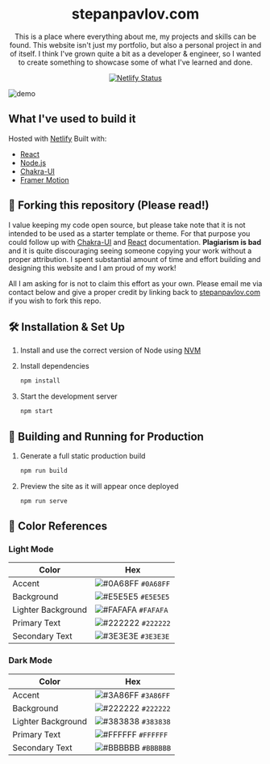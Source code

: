 <h1  align='center'>
stepanpavlov.com
</h1>
<p align="center">
This is a place where everything about me, my projects and skills can be found. This website isn't just my portfolio, but also a personal project in and of itself. I think I've grown quite a bit as a developer & engineer, so I wanted to create something to showcase some of what I've learned and done.
</p>
<p align="center">
  <a href="https://app.netlify.com/sites/stepanpavlov/deploys" target="_blank">
    <img src="https://api.netlify.com/api/v1/badges/a4ae8731-2598-47be-9104-a927f0e7af8d/deploy-status" alt="Netlify Status" />
  </a>
</p>

![demo](https://i.imgur.com/Ipq2kGT.png)

## What I've used to build it

Hosted with [Netlify](https://www.netlify.com)
Built with:

- [React](https://github.com/facebook/react)
- [Node.js](https://github.com/nodejs/node)
- [Chakra-UI](https://github.com/chakra-ui/chakra-ui)
- [Framer Motion](https://www.framer.com/motion/)

## 🚨 Forking this repository (Please read!)

I value keeping my code open source, but please take note that it is not intended to be used as a starter template or theme. For that purpose you could follow up with [Chakra-UI](https://chakra-ui.com/docs/getting-started) and [React](https://reactjs.org/docs/getting-started.html) documentation. **Plagiarism is bad** and it is quite discouraging seeing someone copying your work without a proper attribution. I spent substantial amount of time and effort building and designing this website and I am proud of my work!

All I am asking for is not to claim this effort as your own. Please email me via contact below and give a proper credit by linking back to [stepanpavlov.com](stepanpavlov.com) if you wish to fork this repo.

## 🛠 Installation & Set Up

1. Install and use the correct version of Node using [NVM](https://github.com/nvm-sh/nvm)

2. Install dependencies

   ```sh
   npm install
   ```

3. Start the development server

   ```sh
   npm start
   ```

## 🚀 Building and Running for Production

1. Generate a full static production build

   ```sh
   npm run build
   ```

1. Preview the site as it will appear once deployed

   ```sh
   npm run serve
   ```

## 🎨 Color References

### Light Mode

| Color              | Hex                                                                |
| ------------------ | ------------------------------------------------------------------ |
| Accent             | ![#0A68FF](https://via.placeholder.com/10/0A68FF?text=+) `#0A68FF` |
| Background         | ![#E5E5E5](https://via.placeholder.com/10/E5E5E5?text=+) `#E5E5E5` |
| Lighter Background | ![#FAFAFA](https://via.placeholder.com/10/FAFAFA?text=+) `#FAFAFA` |
| Primary Text       | ![#222222](https://via.placeholder.com/10/222222?text=+) `#222222` |
| Secondary Text     | ![#3E3E3E](https://via.placeholder.com/10/3E3E3E?text=+) `#3E3E3E` |

### Dark Mode

| Color              | Hex                                                                |
| ------------------ | ------------------------------------------------------------------ |
| Accent             | ![#3A86FF](https://via.placeholder.com/10/3A86FF?text=+) `#3A86FF` |
| Background         | ![#222222](https://via.placeholder.com/10/222222?text=+) `#222222` |
| Lighter Background | ![#383838](https://via.placeholder.com/10/383838?text=+) `#383838` |
| Primary Text       | ![#FFFFFF](https://via.placeholder.com/10/FFFFFF?text=+) `#FFFFFF` |
| Secondary Text     | ![#BBBBBB](https://via.placeholder.com/10/BBBBBB?text=+) `#BBBBBB` |
